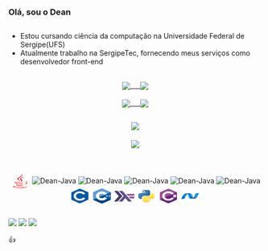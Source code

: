 ### Olá, sou o Dean 

##

- Estou cursando ciência da computação na Universidade Federal de Sergipe(UFS)
- Atualmente trabalho na SergipeTec, fornecendo meus serviços como desenvolvedor front-end
##
<div align="center">
  <a href="https://github.com/DeanVini/pomodoroVUE">
    <img align="center" src="https://github-readme-stats.vercel.app/api/pin/?username=DeanVini&repo=pomodoroVUE&langs_count=7&theme=gruvbox"/> &nbsp;&nbsp;&nbsp;
  </a>
  <a href="https://github.com/DeanVini/SistemaAluguel">
    <img align="center" src="https://github-readme-stats.vercel.app/api/pin/?username=DeanVini&repo=SistemaAluguel&langs_count=7&theme=gruvbox"/>
  </a>
</div>
<br/>
<div align="center">
  <a href="https://github.com/anuraghazra/github-readme-stats">
    <img align="center" src="https://github-readme-stats.vercel.app/api/pin/?username=amskywalker&repo=grafos&langs_count=7&theme=gruvbox"/> &nbsp;&nbsp;&nbsp;
  </a>
  <a  href="https://github.com/anuraghazra/github-readme-stats">
    <img align="center" src="https://github-readme-stats.vercel.app/api/pin/?username=DeanVini&repo=donation-api&langs_count=7&theme=gruvbox"/>
  </a>
</div>

##
<p align="center">
  <img src="https://github-readme-stats.vercel.app/api/top-langs/?username=DeanVini&theme=gruvbox&count_private=true&langs_count=8"><br/><br/>
  <img src="https://github-profile-trophy.vercel.app/?username=DeanVini&theme=gruvbox&margin-w=9&hide_border=true&count_private=true"><br/>
</p>

##

</div>
<div style="display: inline_block" align="center"><br>
  <img align="center" alt="Dean-Java" height="30" width="40" src="https://raw.githubusercontent.com/devicons/devicon/master/icons/java/java-plain.svg">
  <img align="center" alt="Dean-Java" height="30" width="40" src="https://cdn.jsdelivr.net/gh/devicons/devicon@latest/icons/spring/spring-original-wordmark.svg">
  <img align="center" alt="Dean-Java" height="30" width="40" src="https://cdn.jsdelivr.net/gh/devicons/devicon@latest/icons/groovy/groovy-original.svg">
  <img align="center" alt="Dean-Java" height="30" width="40" src="https://cdn.jsdelivr.net/gh/devicons/devicon@latest/icons/grails/grails-original.svg">
  <img align="center" alt="Dean-Java" height="30" width="40" src="https://cdn.jsdelivr.net/gh/devicons/devicon@latest/icons/javascript/javascript-original.svg">
  <img align="center" alt="Dean-Java" height="30" width="40" src="https://cdn.jsdelivr.net/gh/devicons/devicon@latest/icons/vuejs/vuejs-original.svg">
  <img align="center" alt="Dean-c" height="30" width="40" src="https://raw.githubusercontent.com/devicons/devicon/master/icons/c/c-plain.svg">
  <img align="center" alt="Dean-cpp" height="30" width="40" src="https://raw.githubusercontent.com/devicons/devicon/master/icons/cplusplus/cplusplus-original.svg">
  <img align="center" alt="Dean-haskell" height="30" width="40" src="https://raw.githubusercontent.com/devicons/devicon/master/icons/haskell/haskell-original.svg">
  <img align="center" alt="Dean-python" height="30" width="40" src="https://raw.githubusercontent.com/devicons/devicon/master/icons/python/python-original.svg">
  <img align="center" alt="Dean-Csharp" height="30" width="40" src="https://raw.githubusercontent.com/devicons/devicon/master/icons/csharp/csharp-original.svg">
  <img align="center" alt="Dean-dotnet" height="30" width="40" src="https://raw.githubusercontent.com/devicons/devicon/master/icons/dot-net/dot-net-original.svg">
</div>

##

<div> 
  <a href="https://www.linkedin.com/in/dean-vinícius-26b274258/" target="_blank"><img src="https://img.shields.io/badge/-LinkedIn-%230077B5?style=for-the-badge&logo=linkedin&logoColor=white" target="_blank"></a> 
  <a href = "mailto:deanvinicius2003@gmail.com"><img src="https://img.shields.io/badge/-Gmail-%23333?style=for-the-badge&logo=gmail&logoColor=white" target="_blank"></a>
  <a href="https://www.instagram.com/_deanvinicius/" target="_blank"><img src="https://img.shields.io/badge/-Instagram-%23E4405F?style=for-the-badge&logo=instagram&logoColor=white" target="_blank"></a> 
</div>
  

👍
